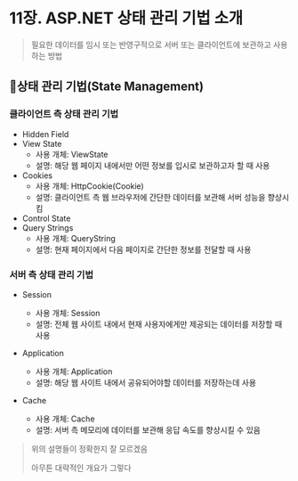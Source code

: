 # 11장. ASP.NET 상태 관리 기법 소개

> 필요한 데이터를 임시 또는 반영구적으로 서버 또는 클라이언트에 보관하고 사용하는 방법



## 📌상태 관리 기법(State Management)

### 클라이언트 측 상태 관리 기법

* Hidden Field
* View State
  * 사용 개체: ViewState
  * 설명: 해당 웹 페이지 내에서만 어떤 정보를 입시로 보관하고자 할 때 사용
* Cookies
  * 사용 개체: HttpCookie(Cookie)
  * 설명: 클라이언트 측 웹 브라우저에 간단한 데이터를 보관해 서버 성능을 향상시킴
* Control State
* Query Strings
  * 사용 개체: QueryString
  * 설명: 현재 페이지에서 다음 페이지로 간단한 정보를 전달할 때 사용

### 서버 측 상태 관리 기법

* Session
  * 사용 개체: Session
  * 설명: 전체 웹 사이트 내에서 현재 사용자에게만 제공되는 데이터를 저장할 때 사용
* Application 
  * 사용 개체: Application
  * 설명: 해당 웹 사이트 내에서 공유되어야할 데이터를 저장하는데 사용


* Cache
  * 사용 개체: Cache
  * 설명: 서버 측 메모리에 데이터를 보관해 응답 속도를 향상시킬 수 있음

>위의 설명들이 정확한지 잘 모르겠음
>
>아무튼 대략적인 개요가 그렇다

